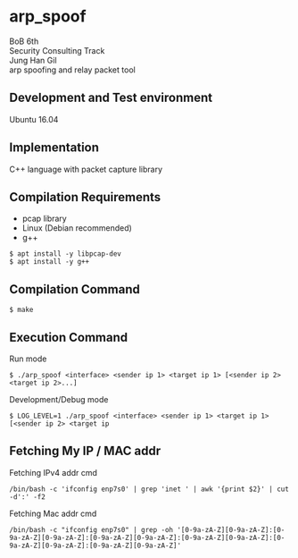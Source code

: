 # arp_spoof
BoB 6th    
Security Consulting Track    
Jung Han Gil    
arp spoofing and relay packet tool    

## Development and Test environment
Ubuntu 16.04    

## Implementation
C++ language with packet capture library
## Compilation Requirements
- pcap library
- Linux (Debian recommended)
- g++
```
$ apt install -y libpcap-dev
$ apt install -y g++
```
## Compilation Command
```
$ make
```
## Execution Command
Run mode
```
$ ./arp_spoof <interface> <sender ip 1> <target ip 1> [<sender ip 2> <target ip 2>...]
```
Development/Debug mode
```
$ LOG_LEVEL=1 ./arp_spoof <interface> <sender ip 1> <target ip 1> [<sender ip 2> <target ip 
```

## Fetching My IP / MAC addr
Fetching IPv4 addr cmd
```
/bin/bash -c 'ifconfig enp7s0' | grep 'inet ' | awk '{print $2}' | cut -d':' -f2
```
Fetching Mac addr cmd
```
/bin/bash -c "ifconfig enp7s0" | grep -oh '[0-9a-zA-Z][0-9a-zA-Z]:[0-9a-zA-Z][0-9a-zA-Z]:[0-9a-zA-Z][0-9a-zA-Z]:[0-9a-zA-Z][0-9a-zA-Z]:[0-9a-zA-Z][0-9a-zA-Z]:[0-9a-zA-Z][0-9a-zA-Z]'
```
